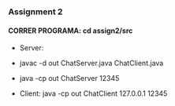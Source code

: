 ### Assignment 2

#### CORRER PROGRAMA: cd assign2/src
- Server: 
- javac -d out ChatServer.java ChatClient.java 
- java -cp out ChatServer 12345

- Client: java -cp out ChatClient 127.0.0.1 12345

